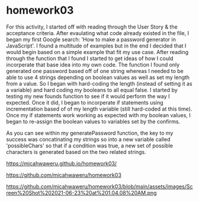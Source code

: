 # homework03
For this activity, I started off with reading through the User Story & the acceptance criteria. After evaulating what code already existed in the file, I began my first Google search: 'How to make a password generator in JavaScript'. I found a multitude of examples but in the end I decided that I would begin based on a simple example that fit my use case. After reading through the function that I found I started to get ideas of how I could incorperate that base idea into my own code. The function I found only generated one password based off of one string whereas I needed to be able to use 4 strings depending on boolean values as well as set my length from a value. So I began with hard-coding the length (instead of setting it as a variable) and hard coding my booleans to all equal false. I started by testing my new founds function to see if it would perform the way I expected. Once it did, I began to incorperate if statements using incrementation based of of my length variable (still hard-coded at this time). Once my if statements work working as expected with my boolean values, I began to re-assign the boolean values to variables set by the confirms. 

As you can see within my generatePassword function, the key to my success was concatinating my strings so into a new variable called 'possibleChars' so that if a condition was true, a new set of possible characters is generated based on the two related strings.

https://micahwaweru.github.io/homework03/

https://github.com/micahwaweru/homework03

https://github.com/micahwaweru/homework03/blob/main/assets/images/Screen%20Shot%202021-06-23%20at%201.04.08%20AM.png
